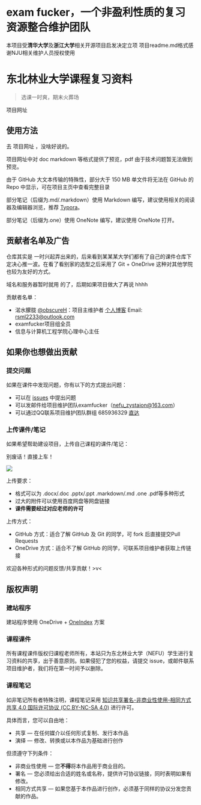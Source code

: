 # exam fucker，一个非盈利性质的复习资源整合维护团队


本项目受**清华大学**及**浙江大学**相关开源项目启发决定立项
项目readme.md格式感谢NJU相关维护人员授权使用

# 东北林业大学课程复习资料

>  选课一时爽，期末火葬场

项目网址 

## 使用方法

去 项目网址 ，没啥好说的。

项目网址中对 doc markdown 等格式提供了预览，pdf 由于技术问题暂无法做到预览。

由于 GitHub 大文本传输的特殊性，部分大于 150 MB 单文件将无法在 GitHub 的 Repo 中显示，可在项目主页中查看完整目录

部分笔记（后缀为.md/.markdown）使用 Markdown 编写，建议使用相关的阅读器及编辑器浏览，推荐 [Typora](https://typora.io/)。

部分笔记（后缀为.one）使用 OneNote 编写，建议使用 OneNote 打开。

## 贡献者名单及广告

仓库其实是  一时兴起弄出来的，后来看到某某某大学们都有了自己的课件仓库下定决心推一波。在看了看别家的选型之后采用了 Git + OneDrive 这种对其他学院也较为友好的方式。

域名和服务器暂时就用  的了，后期如果项目做大了再说 hhhh

贡献者名单：
* 渃水朦胧 [@obscureH](https://github.com/obscureH)：项目主维护者 [个人博客](https://) Email: [rsml2233@outlook.com](mailto:rsml2233@outlook.com)
* examfucker项目组全员
* 信息与计算机工程学院心理中心主任


## 如果你也想做出贡献

### 提交问题

如果在课件中发现问题，你有以下的方式提出问题：

* 可以在 [issues](https://github.com/examfucker/examfucker.github.io/issues) 中提出问题
* 可以发邮件给项目维护团队examfucker（[nefu_zystaion@163.com](mailto:nefu_zystaion@163.com)）
* 可以通过QQ联系项目维护团队群组 685936329 [直达](http://)

### 上传课件/笔记

如果希望帮助建设项目，上传自己课程的课件/笔记：

别废话！直接上车！

![](.png)

上传要求：
* 格式可以为 .docx/.doc .pptx/.ppt .markdown/.md .one .pdf等多种形式
* 过大的附件可以使用百度网盘等网盘链接
* **课件需要经过对应老师的许可**

上传方式：
* GitHub 方式：适合了解 GitHub 及 Git 的同学，可 fork 后直接提交Pull Requests
* OneDrive 方式：适合不了解 GitHub 的同学，可联系项目维护者获取上传链接

欢迎各种形式的问题反馈/共享贡献！>v<

## 版权声明

### 建站程序

建站程序使用 OneDrive + [OneIndex](https://github.com/donwa/oneindex) 方案

### 课程课件

所有课程课件版权归课程老师所有，本站只为东北林业大学（NEFU）学生进行复习资料的共享，出于善意原则。如果侵犯了您的权益，请提交 issue，或邮件联系项目维护者，我们将在第一时间予以删除。

### 课程笔记

如非笔记所有者特殊注明，课程笔记采用 [知识共享署名-非商业性使用-相同方式共享 4.0 国际许可协议 (CC BY-NC-SA 4.0)](http://creativecommons.org/licenses/by-nc-sa/4.0/) 进行许可。

具体而言，您可以自由地：

- 共享 — 在任何媒介以任何形式复制、发行本作品
- 演绎 — 修改、转换或以本作品为基础进行创作

但须遵守下列条件：

- 非商业性使用 — 您**不得**将本作品用于商业目的。
- 署名 — 您必须给出合适的姓名或名称，提供许可协议链接，同时表明如果有修改。
- 相同方式共享 — 如果您基于本作品进行创作，必须基于同样的协议分发您贡献的作品。
